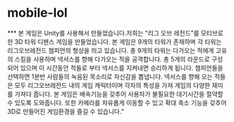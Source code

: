 # mobile-lol
<Nexus Defense>
*** 본 게임은 Unity를 사용해서 만들었습니다.저희는 "리그 오브 레전드"를 모티브로 한 3D 타워 디펜스 게임을 만들었습니다.
본 게임은 9개의 타워가 존재하며 각 타워는 리그오브레전드 챔피언의 형상을 띄고 있습니다.
총 9개의 타워는 다가오는 적에게 고유의 스킬을 사용하며 넥서스를 향해 다가오는 적을 공격합니다.
총 5개의 라운드로 구성되어 있으며 이 시간동안 적들로 부터 넥서스를 지켜내면 승리하게 됩니다.
챔피언들을 선택하면 1분반 사람들의 녹음된 목소리로 자신감을 뽑냅니다.
넥서스를 향해 오는 적들은 모두 리그오브레전드 내의 게임 캐릭터이며 각자의 특성을 가져 게임의 다양한 재미를 가져다 줍니다.
본 게임은 배속기능을 갖추어 사용자가 불필요한 대기시간을 절약할 수 있도록 도와줍니다.
또한 카메라를 자유롭게 이동할 수 있고 확대 축소 기능을 갖추어 3D로 만들어진 게임환경을 즐길 수 있습니다.”
